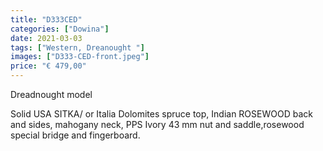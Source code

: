 ```yaml
---
title: "D333CED"
categories: ["Dowina"]
date: 2021-03-03
tags: ["Western, Dreanought "]
images: ["D333-CED-front.jpeg"]
price: "€ 479,00"
---
```


Dreadnought model

Solid USA SITKA/ or Italia Dolomites spruce top, Indian ROSEWOOD back and sides, mahogany neck, PPS Ivory 43 mm nut and saddle,rosewood special bridge and fingerboard.

 <br>
